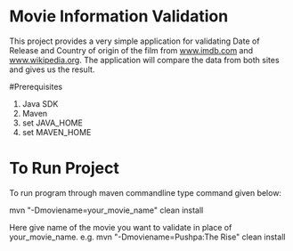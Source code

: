 # Movie Information Validation

This project provides a very simple application for validating Date of Release and Country of origin of the film from www.imdb.com and www.wikipedia.org.
The application will compare the data from both sites and gives us the result.

#Prerequisites
1. Java SDK 
2. Maven
3. set JAVA_HOME 
4. set MAVEN_HOME 


# To Run Project

To run program through maven commandline type command given below:

mvn "-Dmoviename=your_movie_name" clean install

Here give  name of the movie you want to validate in place of your_movie_name.
e.g. mvn "-Dmoviename=Pushpa:The Rise" clean install

